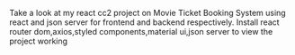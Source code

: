 Take a look at my react cc2 project on Movie Ticket Booking System using react and json server for frontend and backend respectively.
Install react router dom,axios,styled components,material ui,json server to view the project working
